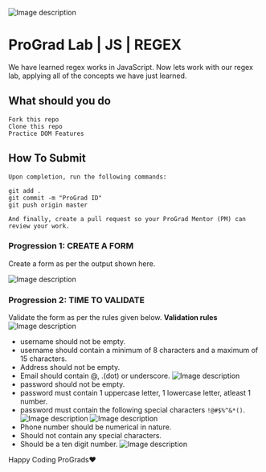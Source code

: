 ![Image description](https://i1.faceprep.in/ProGrad/prograd-logo.png)

# ProGrad Lab | JS | REGEX

We have learned regex works in JavaScript. Now lets work with our regex lab, applying all of the concepts we have just learned.

## What should you do
```
Fork this repo
Clone this repo
Practice DOM Features
```

## How To Submit
```
Upon completion, run the following commands:

git add .
git commit -m "ProGrad ID"
git push origin master

And finally, create a pull request so your ProGrad Mentor (PM) can review your work.
```

### Progression 1: CREATE A FORM
Create a form as per the output shown here.

![Image description](https://i1.faceprep.in/ProGrad/fv-0.JPG)

### Progression 2: TIME TO VALIDATE
Validate the form as per the rules given below.
**Validation rules**
![Image description](https://i1.faceprep.in/ProGrad/fv-1.JPG)
- username should not be empty.
- username should contain a minimum of 8 characters and a maximum of 15 characters.
- Address should not be empty.
- Email should contain @, .(dot) or underscore.
![Image description](https://i1.faceprep.in/ProGrad/fv-2.JPG)
- password should not be empty.
- password must contain 1 uppercase letter, 1 lowercase letter, atleast 1 number.
- password must contain the following special characters ```!@#$%^&*()```.
![Image description](https://i1.faceprep.in/ProGrad/fv-3.JPG)
![Image description](https://i1.faceprep.in/ProGrad/fv-4.JPG)
- Phone number should be numerical in nature.
- Should not contain any special characters.
- Should be a ten digit number.
![Image description](https://i1.faceprep.in/ProGrad/fv-5.JPG)

Happy Coding ProGrads❤️
